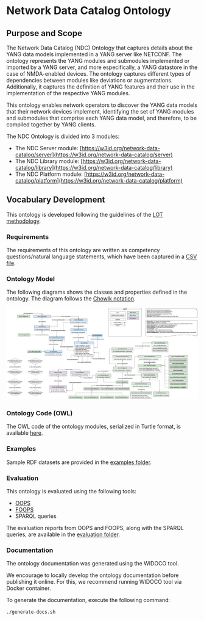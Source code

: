 # Network Data Catalog Ontology

## Purpose and Scope

The Network Data Catalog (NDC) Ontology that captures details about the YANG data models implemented in a YANG server like NETCONF. The ontology represents the YANG modules and submodules implemented or imported by a YANG server, and more especifically, a YANG datastore in the case of NMDA-enabled devices. The ontology captures different types of dependencies between modules like deviations or augmentations. Additionally, it captures the definition of YANG features and their use in the implementation of the respective YANG modules.

This ontology enables network operators to discover the YANG data models that their network devices implement, identifying the set of YANG modules and submodules that comprise each YANG data model, and therefore, to be compiled together by YANG clients.

The NDC Ontology is divided into 3 modules:

- The NDC Server module: [https://w3id.org/network-data-catalog/server](https://w3id.org/network-data-catalog/server)
- The NDC Library module: [https://w3id.org/network-data-catalog/library](https://w3id.org/network-data-catalog/library)
- The NDC Platform module: [https://w3id.org/network-data-catalog/platform](https://w3id.org/network-data-catalog/platform)

## Vocabulary Development

This ontology is developed following the guidelines of the [LOT methodology](https://lot.linkeddata.es).

### Requirements

The requirements of this ontology are written as competency questions/natural language statements, which have been captured in a [CSV file](./requirements/requirements.csv).

### Ontology Model

The following diagrams shows the classes and properties defined in the ontology. The diagram follows the [Chowlk notation](https://chowlk.linkeddata.es/notation.html).

![Network Data Catalog Ontology Diagram](diagrams/network-data-catalog-ontology-Complete.png)

### Ontology Code (OWL)

The OWL code of the ontology modules, serialized in Turtle format, is available [here](./ontology/).

### Examples

Sample RDF datasets are provided in the [examples folder](./examples/).

### Evaluation

This ontology is evaluated using the following tools:
- [OOPS](https://oops.linkeddata.es)
- [FOOPS](https://foops.linkeddata.es/FAIR_validator.html)
- SPARQL queries

The evaluation reports from OOPS and FOOPS, along with the SPARQL queries, are available in the [evaluation folder](./evaluation/).

### Documentation

The ontology documentation was generated using the WIDOCO tool.

We encourage to locally develop the ontology documentation before publishing it online. For this, we recommend running WIDOCO tool via Docker container.

To generate the documentation, execute the following command:

```bash
./generate-docs.sh
```

